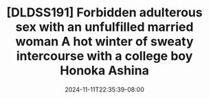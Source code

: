 --- 
title: "[DLDSS191] Forbidden adulterous sex with an unfulfilled married woman  A hot winter of sweaty intercourse with a college boy  Honoka Ashina"
description: "nonton bokep [DLDSS191] Forbidden adulterous sex with an unfulfilled married woman  A hot winter of sweaty intercourse with a college boy  Honoka Ashina terbaru   new"
date: 2024-11-11T22:35:39-08:00
file_code: "c031nlj7hmb9"
draft: false
cover: "4mxmqdt8sb3t3dqo.jpg"
tags: ["Forbidden", "adulterous", "sex", "with", "unfulfilled", "married", "woman", "hot", "winter", "sweaty", "intercourse", "with", "college", "boy", "Honoka", "Ashina", "bokep-indo", "bokep-viral", "bokep-ig"]
length: 7504
fld_id: "1391230"
foldername: "Ashinahonokacektelegram"
categories: ["Ashinahonokacektelegram"]
views: 13
---